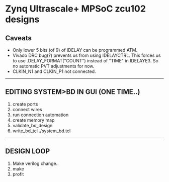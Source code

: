 # Zynq Ultrascale+ MPSoC zcu102 designs

## Caveats

- Only lower 5 bits (of 9) of IDELAY can be programmed ATM.
- Vivado DRC bug(?) prevents us from using IDELAYCTRL.
  This forces us to use .DELAY_FORMAT("COUNT") instead of "TIME" in IDELAYE3.
  So no automatic PVT adjustments for now.
- CLKIN_N1 and CLKIN_P1 not connected.

----
## EDITING SYSTEM>BD IN GUI (ONE TIME..)
1. create ports
2. connect wires
3. run connection automation
4. create memory map
5. validate_bd_design
6. write_bd_tcl ./system_bd.tcl

----
## DESIGN LOOP
1. Make verilog change..
2. make
3. profit

